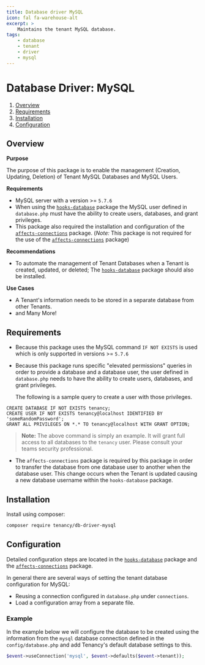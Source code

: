 ```yaml
---
title: Database driver MySQL
icon: fal fa-warehouse-alt
excerpt: >
    Maintains the tenant MySQL database.
tags:
    - database
    - tenant
    - driver
    - mysql
---
```

# Database Driver: MySQL

1. [Overview](#overview)
2. [Requirements](#requirements)
3. [Installation](#installation)
4. [Configuration](#configuration)

## Overview

**Purpose**

The purpose of this package is to enable the management (Creation, Updating, Deletion) of Tenant MySQL Databases and MySQL Users.

**Requirements**

- MySQL server with a version >= `5.7.6`
- When using the [`hooks-database`](hooks-database) package the MySQL user defined in `database.php` must have the ability to create users, databases, and grant privileges.
- This package also required the installation and configuration of the [`affects-connections`](https://tenancy.dev/docs/tenancy/1.x/affects-connections) package. 
  (*Note:* This package is not required for the use of the [`affects-connections`](affects-connections) package)

**Recommendations**

- To automate the management of Tenant Databases when a Tenant is created, updated, or deleted; The [`hooks-database`](hooks-database) package should also be installed.

 **Use Cases**

- A Tenant's information needs to be stored in a separate database from other Tenants.
- and Many More!

## Requirements

- Because this package uses the MySQL command `IF NOT EXISTS` is used which is only supported in versions >= `5.7.6`

- Because this package runs specific "elevated permissions" queries in order to provide a database and a database user, the user defined in `database.php` needs to have the ability to create users, databases, and grant privileges.

  The following is a sample query to create a user with those privileges. 

```mysql
CREATE DATABASE IF NOT EXISTS tenancy;
CREATE USER IF NOT EXISTS tenancy@localhost IDENTIFIED BY 'someRandomPassword';
GRANT ALL PRIVILEGES ON *.* TO tenancy@localhost WITH GRANT OPTION;
```

> **Note:** The above command is simply an example. It will grant full access to all databases to the `tenancy` user. Please consult your teams security professional.

- The  `affects-connections` package is required by this package in order to transfer the database from one database user to another when the database user. This change occurs when the Tenant is updated causing a new database username within the `hooks-database` package.

## Installation

Install using composer:

```bash
composer require tenancy/db-driver-mysql
```

## Configuration

Detailed configuration steps are located in the [`hooks-database`](hooks-database) package and the [`affects-connections`](affects-connections) package.

In general there are several ways of setting the tenant database configuration for MySQL:

- Reusing a connection configured in `database.php` under `connections`.
- Load a configuration array from a separate file.

### Example

In the example below we will configure the database to be created using the information from the `mysql` database connection defined in the `config/database.php` and add Tenancy's default database settings to this.

```php
$event->useConnection('mysql', $event->defaults($event->tenant));
```

